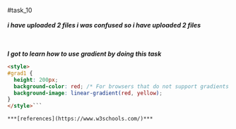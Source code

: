#task_10
<br></br>
***i have uploaded 2 files i was confused so i have uploaded  2 files***

<br></br>
***I got to learn how to use gradient by doing this task***
```html
<style>
#grad1 {
  height: 200px;
  background-color: red; /* For browsers that do not support gradients */
  background-image: linear-gradient(red, yellow);
}
</style>```

***[references](https://www.w3schools.com/)***
